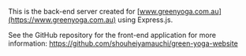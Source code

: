 This is the back-end server created for [www.greenyoga.com.au](https://www.greenyoga.com.au) using Express.js.

See the GitHub repository for the front-end application for more information: https://github.com/shouheiyamauchi/green-yoga-website
